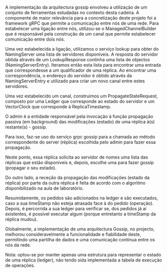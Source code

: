 A implementação da arquitectura gossip envolveu a utilização de um conjunto de ferramentas estudadas no contexto desta 
cadeira. A componente de maior relevância para a concretização deste projeto foi a framework gRPC que permite a 
comunicação entre nós de uma rede. Para estabelecer uma ligação entre nós, utilizou-se o ManagedChannelBuilder que é 
responsável pela construção de um canal que permite estabelecer comunicação entre dois nós.

Uma vez estabelecida a ligação, utilizamos o serviço lookup para obter do NamingServer uma lista de servidores 
disponíveis. A resposta do servidor obtida através de um LookupResponse continha uma lista de objectos (NamingServerEntry). 
Iteramos então esta lista para encontrar uma entrada que correspondesse a um qualificador de uma réplica. Ao encontrar 
uma correspondência, o endereço do servidor é obtido através da NamingServerEntry e utilizado para criar um novo canal 
entre estes servidores.

Uma vez estabelecido um canal, construimos um PropagateStateRequest, composto por uma Ledger que corresponde ao estado 
do servidor e um VectorClock que corresponde à ReplicaTimestamp.

O admin é a entidade responsável pela invocação à função propagação passiva (em background) 
das modificações (estado) de uma réplica à(s) restante(s) - gossip.

Para isso, faz-se uso do serviço grpc gossip para a chamada ao método correspondente do server (réplica) escolhida
pelo admin para fazer essa propagação.

Neste ponto, essa réplica solicita ao servidor de nomes uma lista das réplicas que estão disponíveis e, depois, escolhe 
uma para fazer gossip (propagar o seu estado).

Do outro lado, a receção da propagação das modificações (estado da réplica) por parte da outra réplica é feita de acordo
com o algoritmo disponibilizado na aula de laboratório. 

Resumidamente, os pedidos são adicionados na ledger e são executados, caso a sua timeStamp não esteja atrasada face à
do pedido (operação). Depois, é percorrida a sua ledger para verificar se, dos pedidos já aí existentes, é possível
executar algum (porque entretanto a timeStamp da réplica mudou).

Globalmente, a implementação de uma arquitectura Gossip, no projecto, melhorou consideravelmente a funcionalidade 
e fiabilidade deste, permitindo uma partilha de dados e uma comunicação contínua entre os nós da rede.

Nota: optou-se por manter apenas uma estrutura para representar o estado de uma réplica (ledger), não tendo sida
implementada a tabela de execução de operações.
